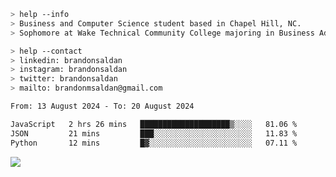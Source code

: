 ````bash
> help --info
> Business and Computer Science student based in Chapel Hill, NC.
> Sophomore at Wake Technical Community College majoring in Business Administration.
````

````bash
> help --contact
> linkedin: brandonsaldan
> instagram: brandonsaldan
> twitter: brandonsaldan
> mailto: brandonmsaldan@gmail.com
````

<!--START_SECTION:waka-->

```txt
From: 13 August 2024 - To: 20 August 2024

JavaScript   2 hrs 26 mins   ████████████████████▒░░░░   81.06 %
JSON         21 mins         ███░░░░░░░░░░░░░░░░░░░░░░   11.83 %
Python       12 mins         █▓░░░░░░░░░░░░░░░░░░░░░░░   07.11 %
```

<!--END_SECTION:waka-->

![](https://komarev.com/ghpvc/?username=brandonsaldan&color=6A8AFF)
